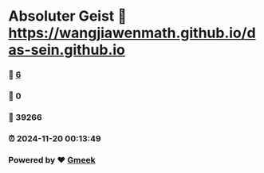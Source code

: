 # Absoluter Geist :link: https://wangjiawenmath.github.io/das-sein.github.io 
### :page_facing_up: [6](https://wangjiawenmath.github.io/das-sein.github.io/tag.html) 
### :speech_balloon: 0 
### :hibiscus: 39266 
### :alarm_clock: 2024-11-20 00:13:49 
### Powered by :heart: [Gmeek](https://github.com/Meekdai/Gmeek)
